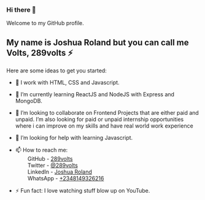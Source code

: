 
### Hi there 👋

Welcome to my GitHub profile.

## My name is Joshua Roland but you can call me **Volts, 289volts :zap:**

Here are some ideas to get you started:

- 🔭 I work with HTML, CSS and Javascript.

- 🌱 I’m currently learning ReactJS and NodeJS with Express and MongoDB.

- 👯 I’m looking to collaborate on Frontend Projects that are either paid and unpaid. I’m also looking for paid or unpaid internship opportunities where i can improve on my skills and have real world work experience

- 🤔 I’m looking for help with learning Javascript.

- 📫 How to reach me:  
&nbsp; &nbsp; &nbsp; &nbsp;  GitHub - [289volts](https://www.github.com/289volts)  
&nbsp; &nbsp; &nbsp; &nbsp;  Twitter - [@289volts](https://www.twitter.com/289volts)  
&nbsp; &nbsp; &nbsp; &nbsp;  LinkedIn - [Joshua Roland](https://www.linkedin.com/in/Joshua-Roland)  
&nbsp; &nbsp; &nbsp; &nbsp;  WhatsApp - [+2348149326216](https://wa.me/2348149326216)

- ⚡ Fun fact: I love watching stuff blow up on YouTube.

